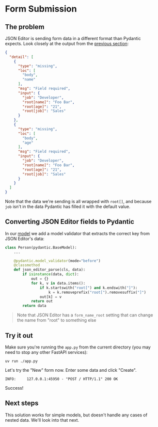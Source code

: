 # Form Submission

## The problem

JSON Editor is sending form data in a different format than Pydantic expects. Look closely at the output from
the [previous section](../0_the_problem/README.md):

```json
{
  "detail": [
    {
      "type": "missing",
      "loc": [
        "body",
        "name"
      ],
      "msg": "Field required",
      "input": {
        "job": "Developer",
        "root[name]": "Foo Bar",
        "root[age]": "21",
        "root[job]": "Sales"
      }
    },
    {
      "type": "missing",
      "loc": [
        "body",
        "age"
      ],
      "msg": "Field required",
      "input": {
        "job": "Developer",
        "root[name]": "Foo Bar",
        "root[age]": "21",
        "root[job]": "Sales"
      }
    }
  ]
}
```

Note that the data we're sending is all wrapped with `root[]`, and because `job` isn't in the data Pydantic has filled
it with the default value.

## Converting JSON Editor fields to Pydantic

In our [model](./model.py) we add a model validator that extracts the correct key from JSON Editor's data:

```python
class Person(pydantic.BaseModel):
    ...

    @pydantic.model_validator(mode="before")
    @classmethod
    def json_editor_parse(cls, data):
        if isinstance(data, dict):
            out = {}
            for k, v in data.items():
                if k.startswith("root[") and k.endswith("]"):
                    k = k.removeprefix("root[").removesuffix("]")
                out[k] = v
            return out
        return data
```

> Note that JSON Editor has a `form_name_root` setting that can change the name from "root" to something else

## Try it out

Make sure you're running the `app.py` from the current directory (you may need to stop any other FastAPI services):

```shell
uv run ./app.py
```

Let's try the "New" form now. Enter some data and click "Create".

```console
INFO:     127.0.0.1:45950 - "POST / HTTP/1.1" 200 OK
```

Success!

## Next steps

This solution works for simple models, but doesn't handle any cases of nested data. We'll look into that next.
